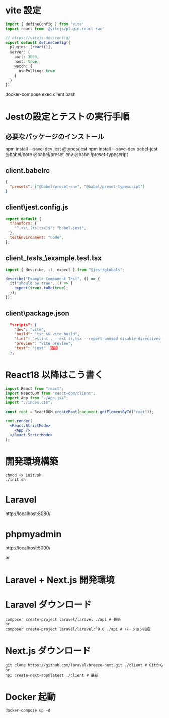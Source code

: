 # vite 設定

```ts:client\vite.config.ts
import { defineConfig } from 'vite'
import react from '@vitejs/plugin-react-swc'

// https://vitejs.dev/config/
export default defineConfig({
  plugins: [react()],
  server: {
    port: 3000,
    host: true,
    watch: {
      usePolling: true
    }
  }
})
```


docker-compose exec client bash


# Jestの設定とテストの実行手順

## 必要なパッケージのインストール
npm install --save-dev jest @types/jest
npm install --save-dev babel-jest @babel/core @babel/preset-env @babel/preset-typescript

## client\.babelrc
```JSON
{
  "presets": ["@babel/preset-env", "@babel/preset-typescript"]
}
```

## client\jest.config.js
```js
export default {
  transform: {
    "^.+\\.(ts|tsx)$": "babel-jest",
  },
  testEnvironment: "node",
};
```

## client\__tests__\example.test.tsx
```ts
import { describe, it, expect } from "@jest/globals";

describe("Example Component Test", () => {
  it("should be true", () => {
    expect(true).toBe(true);
  });
});
```

## client\package.json
```json
  "scripts": {
    "dev": "vite",
    "build": "tsc && vite build",
    "lint": "eslint . --ext ts,tsx --report-unused-disable-directives --max-warnings 0 --fix",
    "preview": "vite preview",
    "test": "jest"  追加
  },
```

# React18 以降はこう書く

```jsx:main.jsx
import React from "react";
import ReactDOM from "react-dom/client";
import App from "./App.jsx";
import "./index.css";

const root = ReactDOM.createRoot(document.getElementById("root"));

root.render(
  <React.StrictMode>
    <App />
  </React.StrictMode>
);
```

# 開発環境構築

```shell
chmod +x init.sh
./init.sh
```

# Laravel

http://localhost:8080/

# phpmyadmin

http://localhost:5000/

or

# Laravel + Next.js 開発環境

# Laravel ダウンロード

```shell
composer create-project laravel/laravel ./api # 最新
or
composer create-project laravel/laravel:^9.0 ./api # バージョン指定
```

# Next.js ダウンロード

```shell
git clone https://github.com/laravel/breeze-next.git ./client # Gitから
or
npx create-next-app@latest ./client # 最新
```

# Docker 起動

```shell
docker-compose up -d
```

